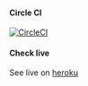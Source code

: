 #### Circle CI
[![CircleCI](https://dl.circleci.com/status-badge/img/gh/Olaism/note-app/tree/master.svg?style=svg)](https://dl.circleci.com/status-badge/redirect/gh/Olaism/note-app/tree/master)

#### Check live
See live on [heroku](https://olaism-note-app.herokuapp.com)